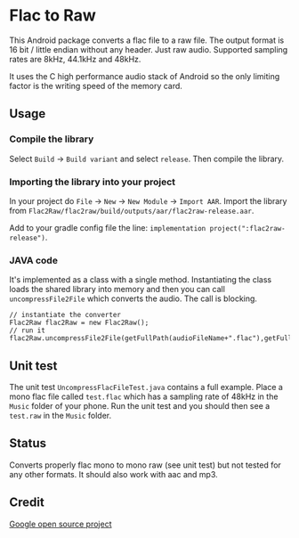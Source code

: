 # Flac to Raw

This Android package converts a flac file to a raw file. The output format is 16 bit / little
endian without any header. Just raw audio. Supported sampling rates are 8kHz, 44.1kHz and 48kHz.

It uses the C high performance audio stack of Android so the only limiting factor is the writing
speed of the memory card.

## Usage

### Compile the library

Select `Build` -> `Build variant` and select `release`. Then compile the library.

### Importing the library into your project

In your project do `File` -> `New` -> `New Module` -> `Import AAR`. Import the library from
`Flac2Raw/flac2raw/build/outputs/aar/flac2raw-release.aar`.

Add to your gradle config file the line: `implementation project(":flac2raw-release")`.

### JAVA code

It's implemented as a class with a single method. Instantiating the class loads the
shared library into memory and then you can call `uncompressFile2File` which converts the
audio. The call is blocking.

```
// instantiate the converter
Flac2Raw flac2Raw = new Flac2Raw();
// run it
flac2Raw.uncompressFile2File(getFullPath(audioFileName+".flac"),getFullPath(audioFileName+".raw"),48000);
```

## Unit test
The unit test `UncompressFlacFileTest.java` contains a full example. 
Place a mono flac file called `test.flac` which has a sampling rate of 48kHz in the
`Music` folder of your phone. Run the unit test and you should then see a `test.raw`
in the `Music` folder.

## Status

Converts properly flac mono to mono raw (see unit test) but not tested for any other formats. It should also work
with aac and mp3.

## Credit
[Google open source project](https://android.googlesource.com/platform/frameworks/wilhelm/+/master/tests/examples/slesTestDecodeToBuffQueue.cpp)

